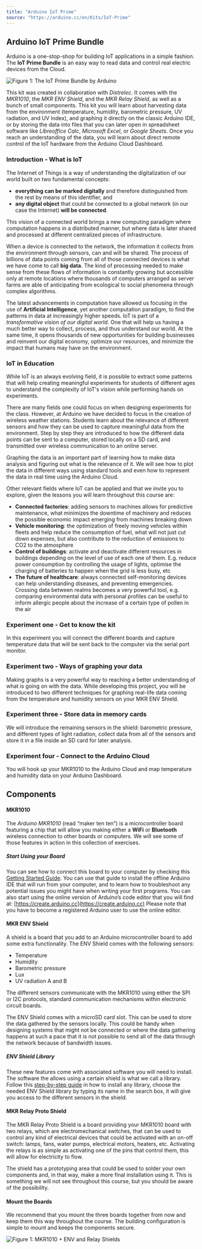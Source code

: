 ```yaml
---
title: "Arduino IoT Prime"
source: "https://arduino.cc/en/Kits/IoT-Prime"
---
```


## Arduino IoT Prime Bundle

Arduino is a one-stop-shop for building IoT applications in a simple fashion. The **IoT Prime Bundle** is an easy way to read data and control real electric devices from the Cloud.

![Figure 1: The IoT Prime Bundle by Arduino](assets/IoT-Prime-Bundle.png)

This kit was created in collaboration with *Distrelec*. It comes with the *MKR1010*, the *MKR ENV Shield*, and the *MKR Relay Shield*, as well as a bunch of small components. This kit you will learn about harvesting data from the environment (temperature, humidity, barometric pressure, UV radiation, and UV Index), and graphing it directly on the classic Arduino IDE, or by storing the data into files that you can later open in spreadsheet software like *Libreoffice Calc*, *Microsoft Excel*, or *Google Sheets*. Once you reach an understanding of the data, you will learn about direct remote control of the IoT hardware from the Arduino Cloud Dashboard.

### Introduction - What is IoT

The Internet of Things is a way of understanding the digitalization of our world built on two fundamental concepts:

* **everything can be marked digitally** and therefore distinguished from the rest by means of this identifier, and
* **any digital object** that could be connected to a global network (in our case the Internet) **will be connected**.


This vision of a connected world brings a new computing paradigm where computation happens in a distributed manner, but where data is later shared and processed at different centralized pieces of infrastructure.

When a device is connected to the network, the information it collects from the environment through sensors, can and will be shared. The process of billions of data points coming from all of those connected devices is what we have come to call **big data**. The kind of processing needed to make sense from these flows of information is constantly growing but accessible only at remote locations where thousands of computers arranged as server farms are able of anticipating from ecological to social phenomena through complex algorithms.

The latest advancements in computation have allowed us focusing in the use of **Artificial Intelligence**, yet another computation paradigm, to find the patterns in data at increasingly higher speeds. IoT is part of a *transformative vision of our digital world*. One that will help us having a much better way to collect, process, and thus understand our world. At the same time, it opens thousands of new opportunities for building businesses and reinvent our digital economy, optimize our resources, and minimize the impact that humans may have on the environment.

### IoT in Education

While IoT is an always evolving field, it is possible to extract some patterns that will help creating meaningful experiments for students of different ages to understand the complexity of IoT's vision while performing hands on experiments.

There are many fields one could focus on when designing experiments for the class. However, at Arduino we have decided to focus in the creation of wireless weather stations. Students learn about the relevance of different sensors and how they can be used to capture meaningful data from the environment. Step by step they are introduced to how the different data points can be sent to a computer, stored locally on a SD card, and transmitted over wireless communication to an online server.

Graphing the data is an important part of learning how to make data analysis and figuring out what is the relevance of it. We will see how to plot the data in different ways using standard tools and even how to represent the data in real time using the Arduino Cloud.

Other relevant fields where IoT can be applied and that we invite you to explore, given the lessons you will learn throughout this course are:

* **Connected factories**: adding sensors to machines allows for predictive maintenance, what minimizes the downtime of machinery and reduces the possible economic impact emerging from machines breaking down
* **Vehicle monitoring**: the optimization of freely moving vehicles within fleets and help reduce the consumption of fuel, what will not just cut down expenses, but also contribute to the reduction of emissions to CO2 to the atmosphere
* **Control of buildings**: activate and deactivate different resources in buildings depending on the level of use of each one of them. E.g. reduce power consumption by controlling the usage of lights, optimise the charging of batteries to happen when the grid is less busy, etc
* **The future of healthcare**: always connected self-monitoring devices can help understanding diseases, and preventing emergencies. Crossing data between realms becomes a very powerful tool, e.g. comparing environmental data with personal profiles can be useful to inform allergic people about the increase of a certain type of pollen in the air

### Experiment one - Get to know the kit

In this experiment you will connect the different boards and capture temperature data that will be sent back to the computer via the serial port monitor.

### Experiment two - Ways of graphing your data

Making graphs is a very powerful way to reaching a better understanding of what is going on with the data. While developing this project, you will be introduced to two different techniques for graphing real-life data coming from the temperature and humidity sensors on your MKR ENV Shield.

### Experiment three - Store data in memory cards

We will introduce the remaining sensors in the shield: barometric pressure, and different types of light radiation, collect data from all of the sensors and store it in a file inside an SD card for later analysis.

### Experiment four - Connect to the Arduino Cloud

You will hook up your MKR1010 to the Arduino Cloud and map temperature and humidity data on your Arduino Dashboard.

## Components

#### MKR1010

The *Arduino MKR1010* (read “maker ten ten”) is a microcontroller board featuring a chip that will allow you making either a **WiFi** or **Bluetooth** wireless connection to other boards or computers. We will see some of those features in action in this collection of exercises.

##### Start Using your Board

You can see how to connect this board to your computer by checking this [Getting Started Guide](https://www.arduino.cc/en/Guide/MKRWiFi1010). You can use that guide to install the offline Arduino IDE that will run from your computer, and to learn how to troubleshoot any potential issues you might have when writing your first programs. You can also start using the online version of Arduino’s code editor that you will find at: [https://create.arduino.cc](https://create.arduino.cc) Please note that you have to become a registered Arduino user to use the online editor.

#### MKR ENV Shield

A shield is a board that you add to an Arduino microcontroller board to add some extra functionality. The ENV Shield comes with the following sensors:

* Temperature
* Humidity
* Barometric pressure
* Lux
* UV radiation A and B

The different sensors communicate with the MKR1010 using either the SPI or I2C protocols, standard communication mechanisms within electronic circuit boards.

The ENV Shield comes with a microSD card slot. This can be used to store the data gathered by the sensors locally. This could be handy when designing systems that might not be connected or where the data gathering happens at such a pace that it is not possible to send all of the data through the network because of bandwidth issues.

##### ENV Shield Library

These new features come with associated software you will need to install. The software the allows using a certain shield is what we call a library. Follow this [step-by-step guide](https://www.arduino.cc/en/guide/libraries) in how to install any library, choose the needed ENV Shield library by typing its name in the search box, it will give you access to the different sensors in the shield.

#### MKR Relay Proto Shield

The MKR Relay Proto Shield is a board providing your MKR1010 board with two relays, which are electromechanical switches, that can be used to control any kind of electrical devices that could be activated with an on-off switch: lamps, fans, water pumps, electrical motors, heaters, etc. Activating the relays is as simple as activating one of the pins that control them, this will allow for electricity to flow.

The shield has a prototyping area that could be used to solder your own components and, in that way, make a more final installation using it. This is something we will not see throughout this course, but you should be aware of the possibility.

#### Mount the Boards

We recommend that you mount the three boards together from now and keep them this way throughout the course. The building configuration is simple to mount and keeps the components secure.

![Figure 1: MKR1010 \+ ENV and Relay Shields](assets/img0101.jpg)